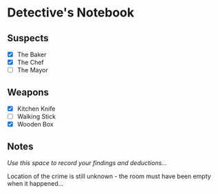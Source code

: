 # Detective's Notebook

## Suspects
- [x] The Baker
- [x] The Chef
- [ ] The Mayor

## Weapons
- [x] Kitchen Knife
- [ ] Walking Stick
- [x] Wooden Box

## Notes
*Use this space to record your findings and deductions...*

Location of the crime is still unknown - the room must have been empty when it happened...
